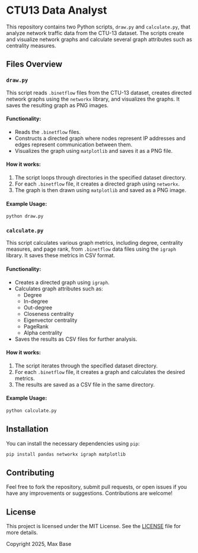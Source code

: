 # CTU13 Data Analyst

This repository contains two Python scripts, `draw.py` and `calculate.py`, that analyze network traffic data from the CTU-13 dataset. The scripts create and visualize network graphs and calculate several graph attributes such as centrality measures.

## Files Overview

### `draw.py`

This script reads `.binetflow` files from the CTU-13 dataset, creates directed network graphs using the `networkx` library, and visualizes the graphs. It saves the resulting graph as PNG images.

#### Functionality:

- Reads the `.binetflow` files.
- Constructs a directed graph where nodes represent IP addresses and edges represent communication between them.
- Visualizes the graph using `matplotlib` and saves it as a PNG file.

#### How it works:

1. The script loops through directories in the specified dataset directory.
2. For each `.binetflow` file, it creates a directed graph using `networkx`.
3. The graph is then drawn using `matplotlib` and saved as a PNG image.

#### Example Usage:

```bash
python draw.py
```

### `calculate.py`

This script calculates various graph metrics, including degree, centrality measures, and page rank, from `.binetflow` data files using the `igraph` library. It saves these metrics in CSV format.

#### Functionality:
- Creates a directed graph using `igraph`.
- Calculates graph attributes such as:
  - Degree
  - In-degree
  - Out-degree
  - Closeness centrality
  - Eigenvector centrality
  - PageRank
  - Alpha centrality
- Saves the results as CSV files for further analysis.

#### How it works:
1. The script iterates through the specified dataset directory.
2. For each `.binetflow` file, it creates a graph and calculates the desired metrics.
3. The results are saved as a CSV file in the same directory.

#### Example Usage:
```bash
python calculate.py
```

## Installation

You can install the necessary dependencies using `pip`:

```bash
pip install pandas networkx igraph matplotlib
```

## Contributing

Feel free to fork the repository, submit pull requests, or open issues if you have any improvements or suggestions. Contributions are welcome!

## License

This project is licensed under the MIT License. See the [LICENSE](LICENSE) file for more details.

Copyright 2025, Max Base
